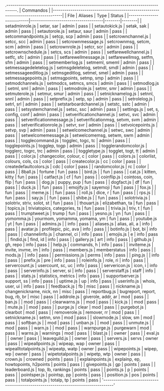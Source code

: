 
.-----------------------------------------------------------------------------------.
|                                     Commandos                                      |
|-----------------------------------------------------------------------------------|
|           File            |               Aliases               |  Type  | Status |
|---------------------------|-------------------------------------|--------|--------|
| setadminrole.js           | setar, sar                          | admin  | pass   |
| setautokick.js            | setak, sak                          | admin  | pass   |
| setautorole.js            | setaur, saur                        | admin  | pass   |
| setcommandpoints.js       | setcp, scp                          | admin  | pass   |
| setcrownchannel.js        | setcc, scc                          | admin  | pass   |
| setcrownmessage.js        | setcrownmsg, setcm, scm             | admin  | pass   |
| setcrownrole.js           | setcr, scr                          | admin  | pass   |
| setcrownschedule.js       | setcs, scs                          | admin  | pass   |
| setfarewellchannel.js     | setfc, sfc                          | admin  | pass   |
| setfarewellmessage.js     | setfarewellmsg, setfm, sfm          | admin  | pass   |
| setmemberlog.js           | setmeml, smeml                      | admin  | pass   |
| setmessagedeletelog.js    | setmsgdeletelog, setmdl, smdl       | admin  | pass   |
| setmessageeditlog.js      | setmsgeditlog, setmel, smel         | admin  | pass   |
| setmessagepoints.js       | setmsgpoints, setmp, smp            | admin  | pass   |
| setmodchannels.js         | setmodcs, setmcs, smcs              | admin  | pass   |
| setmodlog.js              | setml, sml                          | admin  | pass   |
| setmodrole.js             | setmr, smr                          | admin  | pass   |
| setmuterole.js            | setmur, smur                        | admin  | pass   |
| setnicknamelog.js         | setnnl, snnl                        | admin  | pass   |
| setprefix.js              | setp, sp                            | admin  | pass   |
| setrolelog.js             | setrl, srl                          | admin  | pass   |
| setstarboardchannel.js    | setstc, sstc                        | admin  | pass   |
| setsystemchannel.js       | setsc, ssc                          | admin  | pass   |
| settings.js               | set, s, config, conf                | admin  | pass   |
| setverificationchannel.js | setvc, svc                          | admin  | pass   |
| setverificationmessage.js | setverificationmsg, setvm, svm      | admin  | pass   |
| setverificationrole.js    | setvr, svr                          | admin  | pass   |
| setvoicepoints.js         | setvp, svp                          | admin  | pass   |
| setwelcomechannel.js      | setwc, swc                          | admin  | pass   |
| setwelcomemessage.js      | setwelcomemsg, setwm, swm           | admin  | pass   |
| togglecommand.js          | togglec, togc, tc                   | admin  | pass   |
| togglepoints.js           | togglep, togp                       | admin  | pass   |
| togglerandomcolor.js      | togglerc, togrc, trc                | admin  | pass   |
| toggletype.js             | togglet, togt, tt                   | admin  | pass   |
| color.js                  | changecolor, colour, c              | color  | pass   |
| colors.js                 | colorlist, colours, cols, cs        | color  | pass   |
| createcolor.js            | cc                                  | color  | pass   |
| createdefaultcolors.js    | cdc                                 | color  | pass   |
| randomcolor.js            | rc                                  | color  | pass   |
| 8ball.js                  | fortune                             | fun    | pass   |
| bird.js                   |                                     | fun    | pass   |
| cat.js                    | kitten, kitty                       | fun    | pass   |
| catfact.js                | cf                                  | fun    | pass   |
| coinflip.js               | cointoss, coin, flip                | fun    | pass   |
| dog.js                    | puppy, pup                          | fun    | pass   |
| dogfact.js                | df                                  | fun    | pass   |
| duck.js                   |                                     | fun    | pass   |
| emojify.js                | sayemoji                            | fun    | pass   |
| fox.js                    |                                     | fun    | pass   |
| meme.js                   |                                     | fun    | pass   |
| roll.js                   | dice, r                             | fun    | pass   |
| rps.js                    |                                     | fun    | pass   |
| say.js                    |                                     | fun    | pass   |
| shibe.js                  |                                     | fun    | pass   |
| solotrivia.js             | solotriv, striv, solot, st          | fun    | pass   |
| thouart.js                | elizabethan, ta                     | fun    | pass   |
| topics.js                 | triviatopics, categories, ts        | fun    | pass   |
| trivia.js                 | triv, t                             | fun    | pass   |
| trumptweet.js             | trump                               | fun    | pass   |
| yesno.js                  | yn                                  | fun    | pass   |
| yomomma.js                | yourmom, yomamma, yomama, ym        | fun    | pass   |
| youtube.js                | yt                                  | fun    | pass   |
| admins.js                 |                                     | info   | pass   |
| aliases.js                | alias, ali, a                       | info   | pass   |
| avatar.js                 | profilepic, pic, ava                | info   | pass   |
| botinfo.js                | bot, bi                             | info   | pass   |
| channelinfo.js            | channel, ci                         | info   | pass   |
| emojis.js                 | e                                   | info   | pass   |
| findid.js                 | find, id                            | info   | pass   |
| gallery.js                | art                                 | info   | pass   |
| github.js                 | gh, repo                            | info   | pass   |
| help.js                   | commands, h                         | info   | pass   |
| inviteme.js               | invite, invme, im                   | info   | pass   |
| members.js                | memberstatus                        | info   | pass   |
| mods.js                   |                                     | info   | pass   |
| permissions.js            | perms                               | info   | pass   |
| ping.js                   |                                     | info   | pass   |
| prefix.js                 | pre                                 | info   | pass   |
| roleinfo.js               | role, ri                            | info   | pass   |
| servercount.js            | usercount, sc, uc                   | info   | pass   |
| servericon.js             | icon, i                             | info   | pass   |
| serverinfo.js             | server, si                          | info   | pass   |
| serverstaff.js            | staff                               | info   | pass   |
| stats.js                  | statistics, metrics                 | info   | pass   |
| supportserver.js          | support, ss                         | info   | pass   |
| uptime.js                 | up                                  | info   | pass   |
| userinfo.js               | whois, user, ui                     | info   | pass   |
| feedback.js               | fb                                  | misc   | pass   |
| nickname.js               | changenickname, nick, nn            | misc   | pass   |
| reportbug.js              | bugreport, report, bug, rb, br      | misc   | pass   |
| addrole.js                | giverole, addr, ar                  | mod    | pass   |
| ban.js                    |                                     | mod    | pass   |
| clearwarns.js             |                                     | mod    | pass   |
| kick.js                   |                                     | mod    | pass   |
| mute.js                   |                                     | mod    | pass   |
| purge.js                  | clear                               | mod    | pass   |
| purgebot.js               | clearbot                            | mod    | pass   |
| removerole.js             | remover, rr                         | mod    | pass   |
| setnickname.js            | setnn, snn                          | mod    | pass   |
| slowmode.js               | slow, sm                            | mod    | pass   |
| softban.js                |                                     | mod    | pass   |
| unban.js                  |                                     | mod    | pass   |
| unmute.js                 |                                     | mod    | pass   |
| warn.js                   |                                     | mod    | pass   |
| warnpurge.js              | purgewarn                           | mod    | pass   |
| warns.js                  | warnings                            | mod    | pass   |
| blast.js                  |                                     | owner  | pass   |
| eval.js                   |                                     | owner  | pass   |
| leaveguild.js             |                                     | owner  | pass   |
| servers.js                | servs                               | owner  | pass   |
| wipeallpoints.js          | wipeap, wap                         | owner  | pass   |
| wipealltotalpoints.js     | wipeatp, watp                       | owner  | pass   |
| wipepoints.js             | wipep, wp                           | owner  | pass   |
| wipetotalpoints.js        | wipetp, wtp                         | owner  | pass   |
| crown.js                  | crowned                             | points | pass   |
| explainpoints.js          | explainp, ep, howtopoints, h2points | points | pass   |
| givepoints.js             | gp                                  | points | pass   |
| leaderboard.js            | top, lb, rankings                   | points | pass   |
| points.js                 | p                                   | points | pass   |
| pointsper.js              | pointsp, pp                         | points | pass   |
| position.js               | pos                                 | points | pass   |
| totalpoints.js            | totalp, tp                          | points | pass   |
'-----------------------------------------------------------------------------------'
